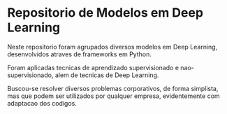 # Repositorio de Modelos em Deep Learning

Neste repositorio foram agrupados diversos modelos em Deep Learning, desenvolvidos atraves de frameworks em Python.

Foram aplicadas tecnicas de aprendizado supervisionado e nao-supervisionado, alem de tecnicas de Deep Learning.

Buscou-se resolver diversos problemas corporativos, de forma simplista, mas que podem ser utilizados por qualquer empresa, evidentemente com adaptacao dos codigos.
